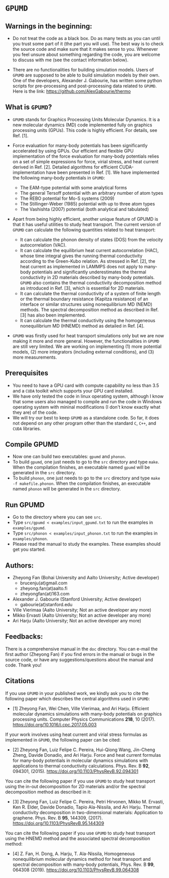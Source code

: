 # `GPUMD`

## Warnings in the beginning:

* Do not treat the code as a black box. Do as many tests as you can until you trust some part of it (the part you will use). The best way is to check the source code and make sure that it makes sense to you. Whenever you feel unsure about something regarding the code, you are welcome to discuss with me (see the contact information below). 

* There are no functionalities for building simulation models. Users of `GPUMD` are supposed to be able to build simulation models by their own. One of the developers, Alexander J. Gabourie, has written some python scripts for pre-processing and post-processing data related to `GPUMD`. Here is the link: https://github.com/AlexGabourie/thermo

## What is `GPUMD`?

* `GPUMD` stands for Graphics Processing Units Molecular Dynamics. It is a new molecular dynamics (MD) code implemented fully on graphics processing units (GPUs). This code is highly efficient. For details, see Ref. [1].

* Force evaluation for many-body potentials has been significantly accelerated by using GPUs. Our efficient and flexible GPU implementation of the force evaluation for many-body potentials relies on a set of simple expressions for force, virial stress, and heat current derived in Ref. [2]. Detailed algorithms for efficient CUDA-implementation have been presented in Ref. [1]. We have implemented the following many-body potentials in `GPUMD`:
   * The EAM-type potential with some analytical forms
   * The general Tersoff potential with an arbitrary number of atom types
   * The REBO potential for Mo-S systems (2009)
   * The Stillinger-Weber (1985) potential with up to three atom types
   * The Vashishta (2007) potential (both analytical and tabulated)
   
* Apart from being highly efficient, another unique feature of GPUMD is that it has useful utilities to study heat transport. The current version of `GPUMD` can calculate the following quantities related to heat transport:
   * It can calculate the phonon density of states (DOS) from the velocity autocorrelation (VAC).
   * It can calculate the equilibrium heat current autocorrelation (HAC), whose time integral gives the running thermal conductivity   according to the Green-Kubo relation. As stressed in Ref. [2], the heat current as implemented in LAMMPS does not apply to many-body  potentials and significantly underestimates the thermal conductivity in 2D materials described by many-body potentials. `GPUMD` also contains the thermal conductivity decomposition method as introduced in Ref. [3], which is essential for 2D materials.
   * It can calculate the thermal conductivity of a system of finite length or the thermal boundary resistance (Kapitza resistance) of an interface or similar structures using nonequilibrium MD (NEMD) methods. The spectral decomposition method as described in Ref. [3] has also been implemented.
   * It can calculate the thermal conductivity using the homogeneous nonequilibrium MD (HNEMD) method as detailed in Ref. [4].
     
* `GPUMD` was firstly used for heat transport simulations only but we are now making it more and more general. However, the functionalities in `GPUMD` are still very limited. We are working on implementing (1) more potential models, (2) more integrators (including external conditions), and (3) more measurements.

## Prerequisites

* You need to have a GPU card with compute capability no less than 3.5 and a `CUDA` toolkit which supports your GPU card installed.
* We have only tested the code in linux operating system, although I know that some users also managed to compile and run the code in Windows operating system with mininal modifications (I don't know exactly what they are) of the code. 
* We will try our best to keep `GPUMD` as a standalone code. So far, it does not depend on any other program other than the standard `C`, `C++`, and `CUDA` libraries.

## Compile GPUMD
* Now one can build two executables: `gpumd` and `phonon`.
* To build `gpumd`, one just needs to go to the `src` directory and type `make`. When the compilation finishes, an executable named `gpumd` will be generated in the `src` directory. 
* To build `phonon`, one just needs to go to the `src` directory and type `make -f makefile.phonon`. When the compilation finishes, an executable named `phonon` will be generated in the `src` directory. 

## Run GPUMD
* Go to the directory where you can see `src`.
* Type `src/gpumd < examples/input_gpumd.txt` to run the examples in `examples/gpumd`.
* Type `src/phonon < examples/input_phonon.txt` to run the examples in `examples/phonon`.
* Please read the manual to study the examples. These examples should get you started. 
  
## Authors:

* Zheyong Fan (Bohai University and Aalto University; Active developer)
  * brucenju(at)gmail.com
  * zheyong.fan(at)aalto.fi
  * zheyongfan(at)163.com
* Alexander J. Gabourie (Stanford University; Active developer)
  * gabourie(at)stanford.edu
* Ville Vierimaa (Aalto University; Not an active developer any more)
* Mikko Ervasti (Aalto University; Not an active developer any more)
* Ari Harju (Aalto University; Not an active developer any more)

## Feedbacks:

There is a comprehensive manual in the `doc` directory. You can e-mail the first author (Zheyong Fan) if you find errors in the manual or bugs in the source code, or have any suggestions/questions about the manual and code. Thank you!

## Citations

If you use `GPUMD` in your published work, we kindly ask you to cite the following paper which describes the central algorithms used in `GPUMD`:
* [1] Zheyong Fan, Wei Chen, Ville Vierimaa, and Ari Harju. Efficient molecular dynamics simulations with many-body potentials on graphics processing units. Computer Physics Communications **218**, 10 (2017). https://doi.org/10.1016/j.cpc.2017.05.003

If your work involves using heat current and virial stress formulas as implemented in `GPUMD`, the following paper can be cited:
* [2] Zheyong Fan, Luiz Felipe C. Pereira, Hui-Qiong Wang, Jin-Cheng Zheng, Davide Donadio, and Ari Harju. Force and heat current formulas for many-body potentials in molecular dynamics simulations with applications to thermal conductivity calculations. Phys. Rev. B **92**, 094301, (2015). https://doi.org/10.1103/PhysRevB.92.094301

You can cite the following paper if you use `GPUMD` to study heat transport using the in-out decomposition for 2D materials and/or the spectral decomposition method as described in it:
* [3] Zheyong Fan, Luiz Felipe C. Pereira, Petri Hirvonen, Mikko M. Ervasti, Ken R. Elder, Davide Donadio, Tapio Ala-Nissila, and Ari Harju. Thermal conductivity decomposition in two-dimensional materials: Application to graphene. Phys. Rev. B **95**, 144309, (2017). https://doi.org/10.1103/PhysRevB.95.144309 

You can cite the following paper if you use `GPUMD` to study heat transport using the HNEMD method and the associated spectral decomposition method:
* [4] Z. Fan, H. Dong, A. Harju, T. Ala-Nissila, Homogeneous nonequilibrium molecular dynamics method for heat transport and spectral decomposition with many-body potentials, Phys. Rev. B **99**, 064308 (2019). https://doi.org/10.1103/PhysRevB.99.064308
